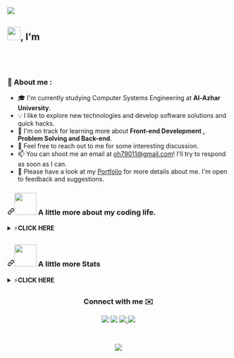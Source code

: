 <img src="https://capsule-render.vercel.app/api?type=waving&color=gradient&height=280&section=header&text=Hi%20there%20%F0%9F%91%8B&fontSize=90"></img>
<h2> <img width="30" src="https://c.tenor.com/nebZyl8oN7IAAAAi/wave-hello.gif" />, I'm </h2>

<h3 align="center"> <a href="https://aws2002.github.io/">
   <img alt="" src="https://readme-typing-svg.herokuapp.com/?lines=Osama+Husem;Beginner+ReactJS+NextJs++Full-Stack+developer&font=Fira%20Code&center=true&width=680&height=45&color=68C3D4&vCenter=true&size=25"></a>
</h3>
<!-- 
<h1 align="center" dir="auto"><a id="user-content--howdy-im-sy-rashid" class="anchor" aria-hidden="true" href="#-howdy-im-sy-rashid"><svg class="octicon octicon-link" viewBox="0 0 16 16" version="1.1" width="16" height="16" aria-hidden="true"><path fill-rule="evenodd" d="M7.775 3.275a.75.75 0 001.06 1.06l1.25-1.25a2 2 0 112.83 2.83l-2.5 2.5a2 2 0 01-2.83 0 .75.75 0 00-1.06 1.06 3.5 3.5 0 004.95 0l2.5-2.5a3.5 3.5 0 00-4.95-4.95l-1.25 1.25zm-4.69 9.64a2 2 0 010-2.83l2.5-2.5a2 2 0 012.83 0 .75.75 0 001.06-1.06 3.5 3.5 0 00-4.95 0l-2.5 2.5a3.5 3.5 0 004.95 4.95l1.25-1.25a.75.75 0 00-1.06-1.06l-1.25 1.25a2 2 0 01-2.83 0z"></path></svg></a><g-emoji class="g-emoji" alias="cowboy_hat_face" fallback-src="https://github.githubassets.com/images/icons/emoji/unicode/1f920.png"></g-emoji> Hi, I'm Osama husam 👋</h1> -->


 
</p>
  <br/>
 
 
<h3>🔎 About me :</h3>

- 🎓  I'm currently studying Computer Systems Engineering at **Al-Azhar University**.
- 💡  I like to explore new technologies and develop software solutions and quick hacks.
- 🌱  I'm on track for learning more about **Front-end Development , Problem Solving and Back-end**.
- 💬  Feel free to reach out to me for some interesting discussion.
- 📫 You can shoot me an email at oh79011@gmail.com! I'll try to respond as soon as I can.
- 📄 Please have a look at my [Portfolio](https://aws2002.github.io/cv/) for more details about me. I'm open to feedback and suggestions.
<h3 dir="auto"><a id="user-content--a-little-more-about-me" class="anchor" aria-hidden="true" href="#-a-little-more-about-me"><svg class="octicon octicon-link" viewBox="0 0 16 16" version="1.1" width="16" height="16" aria-hidden="true"><path fill-rule="evenodd" d="M7.775 3.275a.75.75 0 001.06 1.06l1.25-1.25a2 2 0 112.83 2.83l-2.5 2.5a2 2 0 01-2.83 0 .75.75 0 00-1.06 1.06 3.5 3.5 0 004.95 0l2.5-2.5a3.5 3.5 0 00-4.95-4.95l-1.25 1.25zm-4.69 9.64a2 2 0 010-2.83l2.5-2.5a2 2 0 012.83 0 .75.75 0 001.06-1.06 3.5 3.5 0 00-4.95 0l-2.5 2.5a3.5 3.5 0 004.95 4.95l1.25-1.25a.75.75 0 00-1.06-1.06l-1.25 1.25a2 2 0 01-2.83 0z"></path></svg></a><a target="_blank" rel="noopener noreferrer" href="https://camo.githubusercontent.com/be37cdc8f930300096c506ad4574eaae977c48fbb2705cfcb92f4eeab8282c7a/68747470733a2f2f6d656469612e67697068792e636f6d2f6d656469612f56674344417a634b767352364f4d307557672f67697068792e676966"><img src="https://camo.githubusercontent.com/be37cdc8f930300096c506ad4574eaae977c48fbb2705cfcb92f4eeab8282c7a/68747470733a2f2f6d656469612e67697068792e636f6d2f6d656469612f56674344417a634b767352364f4d307557672f67697068792e676966" width="50" data-canonical-src="https://media.giphy.com/media/VgCDAzcKvsR6OM0uWg/giphy.gif" style="max-width: 100%;"></a> A little more about my coding life.</h3>
</article>

<details>
<summary><g-emoji class="g-emoji" alias="zap" fallback-src="https://github.githubassets.com/images/icons/emoji/unicode/26a1.png">⚡️</g-emoji><strong>CLICK HERE</strong></summary>
<br>
 <article class="markdown-body entry-content container-lg f5" itemprop="text"><div class="highlight highlight-source-shell position-relative overflow-auto"><pre><span class="pl-k">&gt;</span> neofetch</pre><div class="zeroclipboard-container position-absolute right-0 top-0">
    <clipboard-copy aria-label="Copy" class="ClipboardButton btn js-clipboard-copy m-2 p-0 tooltipped-no-delay" data-copy-feedback="Copied!" data-tooltip-direction="w" value="> neofetch" tabindex="0" role="button" style="display: inherit;">
      <svg aria-hidden="true" height="16" viewBox="0 0 16 16" version="1.1" width="16" data-view-component="true" class="octicon octicon-copy js-clipboard-copy-icon m-2">
    <path fill-rule="evenodd" d="M0 6.75C0 5.784.784 5 1.75 5h1.5a.75.75 0 010 1.5h-1.5a.25.25 0 00-.25.25v7.5c0 .138.112.25.25.25h7.5a.25.25 0 00.25-.25v-1.5a.75.75 0 011.5 0v1.5A1.75 1.75 0 019.25 16h-7.5A1.75 1.75 0 010 14.25v-7.5z"></path><path fill-rule="evenodd" d="M5 1.75C5 .784 5.784 0 6.75 0h7.5C15.216 0 16 .784 16 1.75v7.5A1.75 1.75 0 0114.25 11h-7.5A1.75 1.75 0 015 9.25v-7.5zm1.75-.25a.25.25 0 00-.25.25v7.5c0 .138.112.25.25.25h7.5a.25.25 0 00.25-.25v-7.5a.25.25 0 00-.25-.25h-7.5z"></path>
</svg>
      <svg aria-hidden="true" height="16" viewBox="0 0 16 16" version="1.1" width="16" data-view-component="true" class="octicon octicon-check js-clipboard-check-icon color-fg-success d-none m-2">
    <path fill-rule="evenodd" d="M13.78 4.22a.75.75 0 010 1.06l-7.25 7.25a.75.75 0 01-1.06 0L2.22 9.28a.75.75 0 011.06-1.06L6 10.94l6.72-6.72a.75.75 0 011.06 0z"></path>
</svg>
    </clipboard-copy>
  </div></div>

<div class="highlight highlight-source-cs position-relative overflow-auto"><pre><span class="pl-smi">aws2002@github</span>
<span class="pl-k">------------------------</span><span class="pl-k">-</span>
<span class="pl-en">🤖 OS</span>: <span class="pl-smi">Windows</span> <span class="pl-smi">x86_64</span>
<span class="pl-en">🤷‍♂️ Pronouns</span>: <span class="pl-smi">He</span><span class="pl-k">/</span><span class="pl-smi">Him</span>
<span class="pl-en">🗺️ Location</span>: <span class="pl-smi">Palestine</span>, <span class="pl-smi">Gaza</span>
<span class="pl-en">🔥 Frameworks</span>: <span class="pl-smi">React</span>
<span class="pl-en">🧑‍💻 Languages & Skils</span>: <span class="pl-smi">JavaScript</span>,<span class="pl-smi">TypeScript</span>,
                    <span class="pl-smi">HTML</span>,<span class="pl-smi">CSS</span>,<span class="pl-smi">Php</span>,<span class="pl-smi">Sass</span>,
                    <span class="pl-smi">NextJs</span>,<span class="pl-smi">BootStrap</span>,<span class="pl-smi">ReactRouter</span>,
                    <span class="pl-smi">FramerMotion</span>,<span class="pl-smi">TailwindCss</span>,<span class="pl-smi">Just</span>
                    <span class="pl-smi">MySql</span>,<span class="pl-smi">Java</span>,<span class="pl-smi">C++/C</span>,<span class="pl-smi">ChartJs</span>,<span class="pl-smi">Git</span>,<span class="pl-smi">ExpressJs</span>,<span class="pl-smi">RegEx</span>
                    <span class="pl-smi">MongoDb</span>,<span class="pl-smi">NodeJs</span>,<span class="pl-smi">Skeleton</span>,
                    <span class="pl-smi">i18next</span>,<span class="pl-smi">Styled Components</span>,<span class="pl-smi">React Native</span>
<span class="pl-en">🥅 2022 Goals: </span>: <span class="pl-smi">**Learn more about web**</span>
<span class="pl-en">⚡ Hobbies</span>: <span class="pl-smi">football</span>, <span class="pl-smi">Gaming</span>
<span class="pl-en">📧 Email</span>: <span class="pl-smi">otaku3game@gmail.com</span></pre><div class="zeroclipboard-container position-absolute right-0 top-0">
    <clipboard-copy aria-label="Copy" class="ClipboardButton btn js-clipboard-copy m-2 p-0 tooltipped-no-delay" data-copy-feedback="Copied!" data-tooltip-direction="w" value="pgsohail@github
-------------------------
OS: Arch Linux x86_64
Shell: zsh 5.8
Pronouns: He/Him
Location: punjab, Pakistan
Frameworks: React
Languages: JavaScript, Python,
           HTML, CSS
Learning: Node.js, Express, MEAN Stack,
          Three.js, CPP
Hobbies: drifting, footbal, Gaming
Commits: 101
Stars: 17
Discord: pgsohail" tabindex="0" role="button" style="display: inherit;">
      <svg aria-hidden="true" height="16" viewBox="0 0 16 16" version="1.1" width="16" data-view-component="true" class="octicon octicon-copy js-clipboard-copy-icon m-2">
    <path fill-rule="evenodd" d="M0 6.75C0 5.784.784 5 1.75 5h1.5a.75.75 0 010 1.5h-1.5a.25.25 0 00-.25.25v7.5c0 .138.112.25.25.25h7.5a.25.25 0 00.25-.25v-1.5a.75.75 0 011.5 0v1.5A1.75 1.75 0 019.25 16h-7.5A1.75 1.75 0 010 14.25v-7.5z"></path><path fill-rule="evenodd" d="M5 1.75C5 .784 5.784 0 6.75 0h7.5C15.216 0 16 .784 16 1.75v7.5A1.75 1.75 0 0114.25 11h-7.5A1.75 1.75 0 015 9.25v-7.5zm1.75-.25a.25.25 0 00-.25.25v7.5c0 .138.112.25.25.25h7.5a.25.25 0 00.25-.25v-7.5a.25.25 0 00-.25-.25h-7.5z"></path>
</svg>
      <svg aria-hidden="true" height="16" viewBox="0 0 16 16" version="1.1" width="16" data-view-component="true" class="octicon octicon-check js-clipboard-check-icon color-fg-success m-2 d-none">
    <path fill-rule="evenodd" d="M13.78 4.22a.75.75 0 010 1.06l-7.25 7.25a.75.75 0 01-1.06 0L2.22 9.28a.75.75 0 011.06-1.06L6 10.94l6.72-6.72a.75.75 0 011.06 0z"></path>
</svg>
    </clipboard-copy>
  </div></div>
 <p align="center" dir="auto">
    <img src="https://img.shields.io/badge/-TypeScript-%233178C6?style=for-the-badge&logo=typescript&logoColor=white" />
    <img src="https://img.shields.io/badge/JavaScript-F7DF1E?style=for-the-badge&logo=javascript&logoColor=black" />
    <img src="https://img.shields.io/badge/CSS3-1572B6?style=for-the-badge&logo=css3&logoColor=white" />
    <img src="https://img.shields.io/badge/HTML5-E34F26?style=for-the-badge&logo=html5&logoColor=white" />
    <img src="https://img.shields.io/badge/-ReactJs-61DAFB?style=for-the-badge&logo=react&logoColor=white" />
    <img src="https://img.shields.io/badge/-next.js-ffffff?style=for-the-badge&logo=next.js&logoColor=black" />
    <!-- <img src="https://img.shields.io/badge/-ReduxJs-61DAFB?style=for-the-badge&logo=redux&logoColor=white" /> -->
    <img src="https://img.shields.io/badge/-React%20Router%20Dom-%236CDBFD?style=for-the-badge&logo=reactrouter&logoColor=black" />
    <!-- <img src="https://img.shields.io/badge/-react_native-914359?style=for-the-badge&logo=react-native&logoColor=white" /> -->
    <!-- <img src="https://img.shields.io/badge/-materialUI-61DAFB?style=for-the-badge&logo=materialui&logoColor=black" /> -->
    <img src="https://img.shields.io/badge/Sass-CC6699?style=for-the-badge&logo=sass&logoColor=white" />
    <img src="https://img.shields.io/badge/Node.js-43853D?style=for-the-badge&logo=node.js&logoColor=white" />
    <img src="https://img.shields.io/badge/mongodb-43853D?style=for-the-badge&logo=mongodb&logoColor=green" />
    <img src="https://img.shields.io/badge/Express.js-404D59?style=for-the-badge&logo=express&logoColor=white" />
    <img src="https://img.shields.io/badge/-Eslint-4831B3?style=for-the-badge&logo=eslint&logoColor=white" />
    <img src="https://img.shields.io/badge/-REACTNATIVE-61DAFB?style=for-the-badge&logo=react&logoColor=white" />
    <img src="https://img.shields.io/badge/-tailwind-4831B3?style=for-the-badge&logo=tailwindcss&logoColor=white" />
    <!-- <img src="https://img.shields.io/badge/PostgreSQL-316192?style=for-the-badge&logo=postgresql&logoColor=white" /> -->
    <img src="https://img.shields.io/badge/-Jest-914359?style=for-the-badge&logo=jest&logoColor=white" />
    <img src="https://img.shields.io/badge/-Framer Motion-e700bb?style=for-the-badge&logo=framer&logoColor=white" />
    <img src="https://img.shields.io/badge/GitHub-100000?style=for-the-badge&logo=github&logoColor=white" />
    <img src="https://img.shields.io/badge/-chart.js-914359?style=for-the-badge&logo=chart.js&logoColor=white" />
    <!-- <img src="https://img.shields.io/badge/-postman-F26634?style=for-the-badge&logo=postman&logoColor=white" /> -->
    <!-- <img src="https://img.shields.io/badge/-Heroku-%236B48AF?style=for-the-badge&logo=heroku&logoColor=white" /> -->
    <img src="https://img.shields.io/badge/-Figma-%2379D384?style=for-the-badge&logo=figma&logoColor=white" />
    <!-- <img src="https://img.shields.io/badge/-mapBox-61DAFB?style=for-the-badge&logo=map&logoColor=white" />
    <img src="https://img.shields.io/badge/-Twilio-E95420?style=for-the-badge&logo=Twilio&logoColor=white" /> -->
    <img src="https://img.shields.io/badge/-chart.js-914359?style=for-the-badge&logo=chart.js&logoColor=white" />
    <img src="https://img.shields.io/badge/-i18next-029687?style=for-the-badge&logo=i18next&logoColor=white" />
    <img src="https://img.shields.io/badge/-Styled%20Components-404D59?style=for-the-badge&logo=styledComponents&logoColor=white" />
    <img src="https://img.shields.io/badge/-bootstarp-43853D?style=for-the-badge&logo=bootstarp&logoColor=white" />
    <img src="https://img.shields.io/badge/-Visual%20Studio%20Code-0584C4?style=for-the-badge&logo=visualstudiocode&logoColor=white" />
    <img src="https://img.shields.io/badge/-react Bootstarp-E95420?style=for-the-badge&logo=react-bootstarp&logoColor=white" />
</p>
</details>


</article>

<!-- Stats -->
<h3 dir="auto"><a id="user-content--a-little-more-about-me" class="anchor" aria-hidden="true" href="#-a-little-more-about-me"><svg class="octicon octicon-link" viewBox="0 0 16 16" version="1.1" width="16" height="16" aria-hidden="true"><path fill-rule="evenodd" d="M7.775 3.275a.75.75 0 001.06 1.06l1.25-1.25a2 2 0 112.83 2.83l-2.5 2.5a2 2 0 01-2.83 0 .75.75 0 00-1.06 1.06 3.5 3.5 0 004.95 0l2.5-2.5a3.5 3.5 0 00-4.95-4.95l-1.25 1.25zm-4.69 9.64a2 2 0 010-2.83l2.5-2.5a2 2 0 012.83 0 .75.75 0 001.06-1.06 3.5 3.5 0 00-4.95 0l-2.5 2.5a3.5 3.5 0 004.95 4.95l1.25-1.25a.75.75 0 00-1.06-1.06l-1.25 1.25a2 2 0 01-2.83 0z"></path></svg></a><a target="_blank" rel="noopener noreferrer" href="https://camo.githubusercontent.com/be37cdc8f930300096c506ad4574eaae977c48fbb2705cfcb92f4eeab8282c7a/68747470733a2f2f6d656469612e67697068792e636f6d2f6d656469612f56674344417a634b767352364f4d307557672f67697068792e676966"><img src="https://camo.githubusercontent.com/be37cdc8f930300096c506ad4574eaae977c48fbb2705cfcb92f4eeab8282c7a/68747470733a2f2f6d656469612e67697068792e636f6d2f6d656469612f56674344417a634b767352364f4d307557672f67697068792e676966" width="50" data-canonical-src="https://media.giphy.com/media/VgCDAzcKvsR6OM0uWg/giphy.gif" style="max-width: 100%;"></a> A little more Stats</h3>
<details>
  <summary><g-emoji class="g-emoji" alias="zap" fallback-src="https://github.githubassets.com/images/icons/emoji/unicode/26a1.png">⚡️</g-emoji><strong>CLICK HERE</strong></summary>
  <br>
  <p align="left"> <a href="https://twitter.com/Itsosama_2" target="blank"><img src="https://img.shields.io/twitter/follow/Itsosama_2?logo=twitter&style=for-the-badge" alt="Itsosama_2" /></a> </p>
<p align="left"> <img src="https://komarev.com/ghpvc/?username=aws2002&label=Profile%20views&color=0e75b6&style=flat" alt="aws2002" /> </p>
   <h3>Activity <img width="40" src="https://c.tenor.com/dWMRNxW7Ti4AAAAi/iota-tanglevision.gif" /></h3> 
<p align="center">
<img align="center"
    src="" alt=""/>
    <br>
    <img align="center"
    src="https://github-readme-stats.vercel.app/api?username=aws2002&show_icons=true&locale=en&theme=dark" alt="aws2002" style="width:50%"/><img align="center"
    src="https://github-readme-streak-stats.herokuapp.com/?user=aws2002&theme=dark" alt="aws2002" style="width:50%"/>
</p>
   <h3>Contribution Graph <img width="40" src="https://c.tenor.com/8Bhx4_d52goAAAAi/mic-drop-busy-bee.gif" /></h3> 
<img src="https://activity-graph.herokuapp.com/graph?username=aws2002&theme=dracula&color=B994E6&bg_color=151515" />
</details>
<!-- <img src='https://raw.githubusercontent.com/ShahriarShafin/ShahriarShafin/main/Assets/handshake.gif' style="width: 100px;"> -->
<h3 align="center">Connect with me ✉️</h3>
<p align="center">
<a href="https://twitter.com/Itsosama_2" target="blank"><img src="https://img.shields.io/badge/twitter-1877F2?style=for-the-badge&logo=twitter&logoColor=white" /></a>
<a href="https://instagram.com/osama._husam" target="blank"> <img src="https://img.shields.io/badge/Instagram-f24b5b?style=for-the-badge&logo=Instagram&logoColor=white" /></a>
   <a href="https://wa.me/972567008908">
      <img src="https://img.shields.io/badge/WhatsApp-25D366?style=for-the-badge&logo=whatsapp&logoColor=white" />
    </a>
<a href="https://fb.com/osama.husam.1671" target="blank"> <img src="https://img.shields.io/badge/Facebook-1877F2?style=for-the-badge&logo=facebook&logoColor=white" /></a>
</p>

<div align="center"><br> 

<!--   ![Snake animation](https://github.com/Feruaro/Feruaro/blob/output/github-contribution-grid-snake.svg) -->
  <img src="https://capsule-render.vercel.app/api?type=waving&color=gradient&height=150&section=footer"></img>
  </div>
